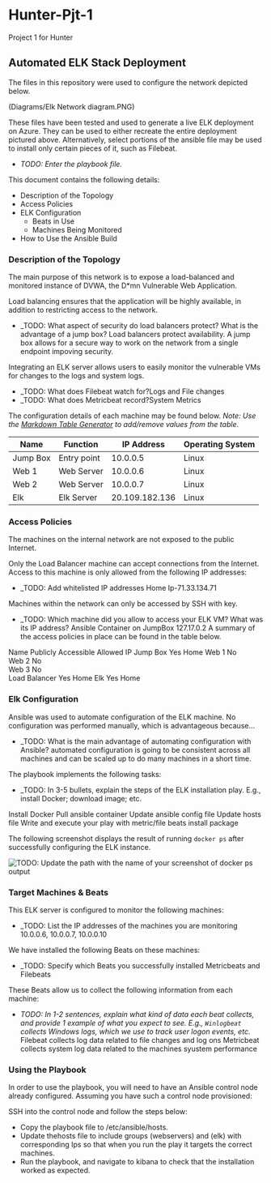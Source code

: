 # Hunter-Pjt-1
Project 1 for Hunter
## Automated ELK Stack Deployment

The files in this repository were used to configure the network depicted below.

(Diagrams/Elk Network diagram.PNG)

These files have been tested and used to generate a live ELK deployment on Azure. They can be used to either recreate the entire deployment pictured above. Alternatively, select portions of the ansible file may be used to install only certain pieces of it, such as Filebeat.

  - _TODO: Enter the playbook file._

This document contains the following details:
- Description of the Topology
- Access Policies
- ELK Configuration
  - Beats in Use
  - Machines Being Monitored
- How to Use the Ansible Build


### Description of the Topology

The main purpose of this network is to expose a load-balanced and monitored instance of DVWA, the D*mn Vulnerable Web Application.

Load balancing ensures that the application will be highly available, in addition to restricting access to the network.
- _TODO: What aspect of security do load balancers protect? What is the advantage of a jump box?
Load balancers protect availability. A jump box allows for a secure way to work on the network from a single endpoint impoving security.

Integrating an ELK server allows users to easily monitor the vulnerable VMs for changes to the logs and system logs.
- _TODO: What does Filebeat watch for?Logs and File changes
- _TODO: What does Metricbeat record?System Metrics

The configuration details of each machine may be found below.
_Note: Use the [Markdown Table Generator](http://www.tablesgenerator.com/markdown_tables) to add/remove values from the table_.

| Name     | Function | IP Address | Operating System |
|----------|----------|------------|------------------|
| Jump Box | Entry point | 10.0.0.5   | Linux            |
| Web 1    |Web Server| 10.0.0.6   | Linux            |
| Web 2    |Web Server| 10.0.0.7   | Linux            |
| Elk      |Elk Server|20.109.182.136| Linux          |

### Access Policies

The machines on the internal network are not exposed to the public Internet. 

Only the Load Balancer machine can accept connections from the Internet. Access to this machine is only allowed from the following IP addresses:
- _TODO: Add whitelisted IP addresses Home Ip-71.33.134.71

Machines within the network can only be accessed by SSH with key.
- _TODO: Which machine did you allow to access your ELK VM? What was its IP address? Ansible Container on JumpBox 127.17.0.2
A summary of the access policies in place can be found in the table below.


Name	Publicly Accessible 	Allowed IP
Jump Box	    Yes	             Home
Web 1 	      No	
Web 2       	No	
Web 3	        No	
Load Balancer	Yes	             Home
Elk 	        Yes	             Home

### Elk Configuration

Ansible was used to automate configuration of the ELK machine. No configuration was performed manually, which is advantageous because...
- _TODO: What is the main advantage of automating configuration with Ansible? automated configuration is going to be consistent across all machines and can be scaled up to do many machines in a short time.

The playbook implements the following tasks:
- _TODO: In 3-5 bullets, explain the steps of the ELK installation play. E.g., install Docker; download image; etc. 

Install Docker
Pull ansible container
Update ansible config file
Update hosts file
Write and execute your play with metric/file beats install package


The following screenshot displays the result of running `docker ps` after successfully configuring the ELK instance.

![TODO: Update the path with the name of your screenshot of docker ps output](Images/docker_ps_output.png)
 
### Target Machines & Beats
This ELK server is configured to monitor the following machines:
- _TODO: List the IP addresses of the machines you are monitoring
10.0.0.6, 10.0.0.7, 10.0.0.10

We have installed the following Beats on these machines:
- _TODO: Specify which Beats you successfully installed
Metricbeats and Filebeats

These Beats allow us to collect the following information from each machine:
- _TODO: In 1-2 sentences, explain what kind of data each beat collects, and provide 1 example of what you expect to see. E.g., `Winlogbeat` collects Windows logs, which we use to track user logon events, etc._
Filebeat collects log data related to file changes and log ons
Metricbeat collects system log data related to the machines syustem performance
### Using the Playbook
In order to use the playbook, you will need to have an Ansible control node already configured. Assuming you have such a control node provisioned: 

SSH into the control node and follow the steps below:
- Copy the playbook file to /etc/ansible/hosts.
- Update thehosts file to include groups (webservers) and (elk) with corresponding Ips so that when you run the play it targets the correct machines.
- Run the playbook, and navigate to kibana to check that the installation worked as expected.



